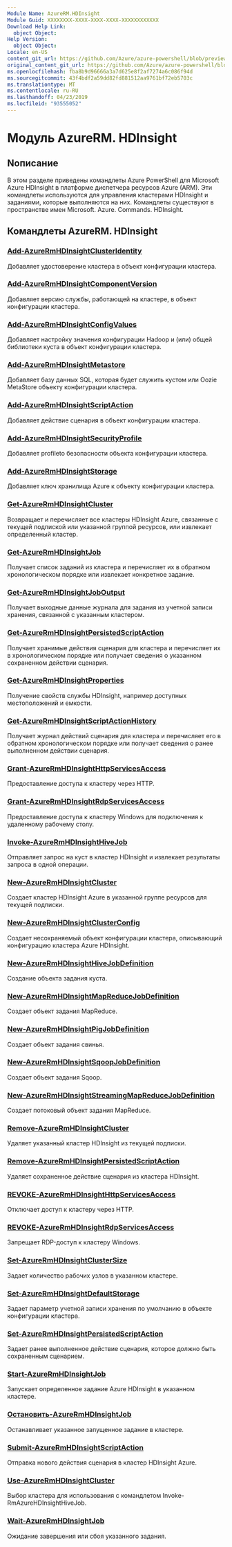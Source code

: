 ```yaml
---
Module Name: AzureRM.HDInsight
Module Guid: XXXXXXXX-XXXX-XXXX-XXXX-XXXXXXXXXXXX
Download Help Link:
  object Object: 
Help Version:
  object Object: 
Locale: en-US
content_git_url: https://github.com/Azure/azure-powershell/blob/preview/src/ResourceManager/HDInsight/Commands.HDInsight/help/AzureRM.HDInsight.md
original_content_git_url: https://github.com/Azure/azure-powershell/blob/preview/src/ResourceManager/HDInsight/Commands.HDInsight/help/AzureRM.HDInsight.md
ms.openlocfilehash: fba8b9d96666a3a7d625e8f2af7274a6c086f94d
ms.sourcegitcommit: 43f4bdf2a59dd82fd881512aa9761bf72eb5703c
ms.translationtype: MT
ms.contentlocale: ru-RU
ms.lasthandoff: 04/23/2019
ms.locfileid: "93555052"
---
```

# Модуль AzureRM. HDInsight
## Nописание
В этом разделе приведены командлеты Azure PowerShell для Microsoft Azure HDInsight в платформе диспетчера ресурсов Azure (ARM). Эти командлеты используются для управления кластерами HDInsight и заданиями, которые выполняются на них. Командлеты существуют в пространстве имен Microsoft. Azure. Commands. HDInsight.

## Командлеты AzureRM. HDInsight
### [Add-AzureRmHDInsightClusterIdentity](Add-AzureRmHDInsightClusterIdentity.md)
Добавляет удостоверение кластера в объект конфигурации кластера.

### [Add-AzureRmHDInsightComponentVersion](Add-AzureRmHDInsightComponentVersion.md)
Добавляет версию службы, работающей на кластере, в объект конфигурации кластера.

### [Add-AzureRmHDInsightConfigValues](Add-AzureRmHDInsightConfigValues.md)
Добавляет настройку значения конфигурации Hadoop и (или) общей библиотеки куста в объект конфигурации кластера.

### [Add-AzureRmHDInsightMetastore](Add-AzureRmHDInsightMetastore.md)
Добавляет базу данных SQL, которая будет служить кустом или Oozie MetaStore объекту конфигурации кластера.

### [Add-AzureRmHDInsightScriptAction](Add-AzureRmHDInsightScriptAction.md)
Добавляет действие сценария в объект конфигурации кластера.

### [Add-AzureRmHDInsightSecurityProfile](Add-AzureRmHDInsightSecurityProfile.md)
Добавляет profileto безопасности объекта конфигурации кластера.

### [Add-AzureRmHDInsightStorage](Add-AzureRmHDInsightStorage.md)
Добавляет ключ хранилища Azure к объекту конфигурации кластера.

### [Get-AzureRmHDInsightCluster](Get-AzureRmHDInsightCluster.md)
Возвращает и перечисляет все кластеры HDInsight Azure, связанные с текущей подпиской или указанной группой ресурсов, или извлекает определенный кластер.

### [Get-AzureRmHDInsightJob](Get-AzureRmHDInsightJob.md)
Получает список заданий из кластера и перечисляет их в обратном хронологическом порядке или извлекает конкретное задание.

### [Get-AzureRmHDInsightJobOutput](Get-AzureRmHDInsightJobOutput.md)
Получает выходные данные журнала для задания из учетной записи хранения, связанной с указанным кластером.

### [Get-AzureRmHDInsightPersistedScriptAction](Get-AzureRmHDInsightPersistedScriptAction.md)
Получает хранимые действия сценария для кластера и перечисляет их в хронологическом порядке или получает сведения о указанном сохраненном действии сценария.

### [Get-AzureRmHDInsightProperties](Get-AzureRmHDInsightProperties.md)
Получение свойств службы HDInsight, например доступных местоположений и емкости.

### [Get-AzureRmHDInsightScriptActionHistory](Get-AzureRmHDInsightScriptActionHistory.md)
Получает журнал действий сценария для кластера и перечисляет его в обратном хронологическом порядке или получает сведения о ранее выполненном действии сценария.

### [Grant-AzureRmHDInsightHttpServicesAccess](Grant-AzureRmHDInsightHttpServicesAccess.md)
Предоставление доступа к кластеру через HTTP.

### [Grant-AzureRmHDInsightRdpServicesAccess](Grant-AzureRmHDInsightRdpServicesAccess.md)
Предоставление доступа к кластеру Windows для подключения к удаленному рабочему столу.

### [Invoke-AzureRmHDInsightHiveJob](Invoke-AzureRmHDInsightHiveJob.md)
Отправляет запрос на куст в кластер HDInsight и извлекает результаты запроса в одной операции.

### [New-AzureRmHDInsightCluster](New-AzureRmHDInsightCluster.md)
Создает кластер HDInsight Azure в указанной группе ресурсов для текущей подписки.

### [New-AzureRmHDInsightClusterConfig](New-AzureRmHDInsightClusterConfig.md)
Создает несохраняемый объект конфигурации кластера, описывающий конфигурацию кластера Azure HDInsight.

### [New-AzureRmHDInsightHiveJobDefinition](New-AzureRmHDInsightHiveJobDefinition.md)
Создание объекта задания куста.

### [New-AzureRmHDInsightMapReduceJobDefinition](New-AzureRmHDInsightMapReduceJobDefinition.md)
Создает объект задания MapReduce.

### [New-AzureRmHDInsightPigJobDefinition](New-AzureRmHDInsightPigJobDefinition.md)
Создает объект задания свинья.

### [New-AzureRmHDInsightSqoopJobDefinition](New-AzureRmHDInsightSqoopJobDefinition.md)
Создает объект задания Sqoop.

### [New-AzureRmHDInsightStreamingMapReduceJobDefinition](New-AzureRmHDInsightStreamingMapReduceJobDefinition.md)
Создает потоковый объект задания MapReduce.

### [Remove-AzureRmHDInsightCluster](Remove-AzureRmHDInsightCluster.md)
Удаляет указанный кластер HDInsight из текущей подписки.

### [Remove-AzureRmHDInsightPersistedScriptAction](Remove-AzureRmHDInsightPersistedScriptAction.md)
Удаляет сохраненное действие сценария из кластера HDInsight.

### [REVOKE-AzureRmHDInsightHttpServicesAccess](Revoke-AzureRmHDInsightHttpServicesAccess.md)
Отключает доступ к кластеру через HTTP.

### [REVOKE-AzureRmHDInsightRdpServicesAccess](Revoke-AzureRmHDInsightRdpServicesAccess.md)
Запрещает RDP-доступ к кластеру Windows.

### [Set-AzureRmHDInsightClusterSize](Set-AzureRmHDInsightClusterSize.md)
Задает количество рабочих узлов в указанном кластере.

### [Set-AzureRmHDInsightDefaultStorage](Set-AzureRmHDInsightDefaultStorage.md)
Задает параметр учетной записи хранения по умолчанию в объекте конфигурации кластера.

### [Set-AzureRmHDInsightPersistedScriptAction](Set-AzureRmHDInsightPersistedScriptAction.md)
Задает ранее выполненное действие сценария, которое должно быть сохраненным сценарием.

### [Start-AzureRmHDInsightJob](Start-AzureRmHDInsightJob.md)
Запускает определенное задание Azure HDInsight в указанном кластере.

### [Остановить-AzureRmHDInsightJob](Stop-AzureRmHDInsightJob.md)
Останавливает указанное запущенное задание в кластере.

### [Submit-AzureRmHDInsightScriptAction](Submit-AzureRmHDInsightScriptAction.md)
Отправка нового действия сценария в кластер HDInsight Azure.

### [Use-AzureRmHDInsightCluster](Use-AzureRmHDInsightCluster.md)
Выбор кластера для использования с командлетом Invoke-RmAzureHDInsightHiveJob.

### [Wait-AzureRmHDInsightJob](Wait-AzureRmHDInsightJob.md)
Ожидание завершения или сбоя указанного задания.

